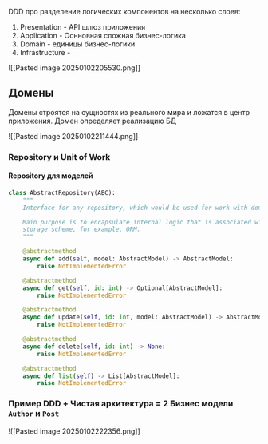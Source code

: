 
DDD про разделение логических компонентов на несколько слоев:

1. Presentation - API шлюз приложения
2. Application - Оснновная сложная бизнес-логика
3. Domain - единицы бизнес-логики
4. Infrastructure - 

![[Pasted image 20250102205530.png]]

## Домены

Домены строятся на сущностях из реального мира и ложатся в центр приложения. Домен определяет реализацию БД

![[Pasted image 20250102211444.png]]

### Repository и Unit of Work

#### Repository для моделей

```python
class AbstractRepository(ABC):
    """
    Interface for any repository, which would be used for work with domain model, according DDD.

    Main purpose is to encapsulate internal logic that is associated with the use of one or another data
    storage scheme, for example, ORM.
    """

    @abstractmethod
    async def add(self, model: AbstractModel) -> AbstractModel:
        raise NotImplementedError

    @abstractmethod
    async def get(self, id: int) -> Optional[AbstractModel]:
        raise NotImplementedError

    @abstractmethod
    async def update(self, id: int, model: AbstractModel) -> AbstractModel:
        raise NotImplementedError

    @abstractmethod
    async def delete(self, id: int) -> None:
        raise NotImplementedError

    @abstractmethod
    async def list(self) -> List[AbstractModel]:
        raise NotImplementedError
```


### Пример DDD + Чистая архитектура = 2 Бизнес модели `Author` и `Post`

![[Pasted image 20250102222356.png]]



